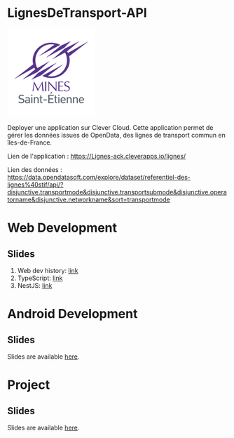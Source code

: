 # LignesDeTransport-API

![](./logo.png)

Deployer une application sur Clever Cloud. 
Cette application permet de gérer les données issues de OpenData, des lignes de transport commun en îles-de-France.

Lien de l'application : https://Lignes-ack.cleverapps.io/lignes/

Lien des données : https://data.opendatasoft.com/explore/dataset/referentiel-des-lignes%40stif/api/?disjunctive.transportmode&disjunctive.transportsubmode&disjunctive.operatorname&disjunctive.networkname&sort=transportmode

# Web Development 

## Slides

 1. Web dev history: [link](https://docs.google.com/presentation/d/1G3NzexpajWE-8K_louukRLqgNoU7yIFUqiZ7g5rGV6A/edit?usp=sharing)
 2. TypeScript: [link](https://docs.google.com/presentation/d/18u-UrIIRkzURgRof3yRqo-v0uqOOY5ooE5bbkh7It6E/edit?usp=sharing)
 3. NestJS: [link](https://docs.google.com/presentation/d/16A2KWAtrzli1kY2_uALsbOGIJS8ZP-pPOhl_BZZ7Lag/edit?usp=sharing)
 
# Android Development 

## Slides

Slides are available [here](https://docs.google.com/presentation/d/16A2KWAtrzli1kY2_uALsbOGIJS8ZP-pPOhl_BZZ7Lag/edit?usp=sharing).

# Project 

## Slides

Slides are available [here]( https://docs.google.com/presentation/d/1mwu2xx7_qfCZDfsRxseC94n7oBGYfhw-9xIftaTDbzk/edit#slide=id.p97).
